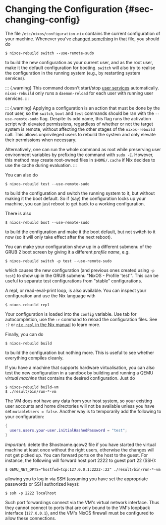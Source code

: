 # Changing the Configuration {#sec-changing-config}

The file `/etc/nixos/configuration.nix` contains the current
configuration of your machine. Whenever you've [changed
something](#ch-configuration) in that file, you should do

```ShellSession
$ nixos-rebuild switch --use-remote-sudo
```

to build the new configuration as your current user, and as the root user,
make it the default configuration for booting. `switch` will also try to
realise the configuration in the running system (e.g., by restarting system
services).

::: {.warning}
This command doesn't start/stop [user services](#opt-systemd.user.services)
automatically. `nixos-rebuild` only runs a `daemon-reload` for each user with running
user services.
:::

::: {.warning}
Applying a configuration is an action that must be done by the root user, so the
`switch`, `boot` and `test` commands should be ran with the `--use-remote-sudo`
flag. Despite its odd name, this flag runs the activation script with elevated
permissions, regardless of whether or not the target system is remote, without
affecting the other stages of the `nixos-rebuild` call. This allows unprivileged
users to rebuild the system and only elevate their permissions when necessary.

Alternatively, one can run the whole command as root while preserving user
environment variables by prefixing the command with `sudo -E`. However, this
method may create root-owned files in `$HOME/.cache` if Nix decides to use the
cache during evaluation.
:::

You can also do

```ShellSession
$ nixos-rebuild test --use-remote-sudo
```

to build the configuration and switch the running system to it, but
without making it the boot default. So if (say) the configuration locks
up your machine, you can just reboot to get back to a working
configuration.

There is also

```ShellSession
$ nixos-rebuild boot --use-remote-sudo
```

to build the configuration and make it the boot default, but not switch
to it now (so it will only take effect after the next reboot).

You can make your configuration show up in a different submenu of the
GRUB 2 boot screen by giving it a different *profile name*, e.g.

```ShellSession
$ nixos-rebuild switch -p test --use-remote-sudo
```

which causes the new configuration (and previous ones created using
`-p test`) to show up in the GRUB submenu "NixOS - Profile 'test'".
This can be useful to separate test configurations from "stable"
configurations.

A repl, or read-eval-print loop, is also available. You can inspect your configuration and use the Nix language with

```ShellSession
$ nixos-rebuild repl
```

Your configuration is loaded into the `config` variable. Use tab for autocompletion, use the `:r` command to reload the configuration files. See `:?` or [`nix repl` in the Nix manual](https://nixos.org/manual/nix/stable/command-ref/new-cli/nix3-repl.html) to learn more.

Finally, you can do

```ShellSession
$ nixos-rebuild build
```

to build the configuration but nothing more. This is useful to see
whether everything compiles cleanly.

If you have a machine that supports hardware virtualisation, you can
also test the new configuration in a sandbox by building and running a
QEMU *virtual machine* that contains the desired configuration. Just do

```ShellSession
$ nixos-rebuild build-vm
$ ./result/bin/run-*-vm
```

The VM does not have any data from your host system, so your existing
user accounts and home directories will not be available unless you have
set `mutableUsers = false`. Another way is to temporarily add the
following to your configuration:

```nix
{
  users.users.your-user.initialHashedPassword = "test";
}
```

*Important:* delete the \$hostname.qcow2 file if you have started the
virtual machine at least once without the right users, otherwise the
changes will not get picked up. You can forward ports on the host to the
guest. For instance, the following will forward host port 2222 to guest
port 22 (SSH):

```ShellSession
$ QEMU_NET_OPTS="hostfwd=tcp:127.0.0.1:2222-:22" ./result/bin/run-*-vm
```

allowing you to log in via SSH (assuming you have set the appropriate
passwords or SSH authorized keys):

```ShellSession
$ ssh -p 2222 localhost
```

Such port forwardings connect via the VM's virtual network interface.
Thus they cannot connect to ports that are only bound to the VM's
loopback interface (`127.0.0.1`), and the VM's NixOS firewall
must be configured to allow these connections.

